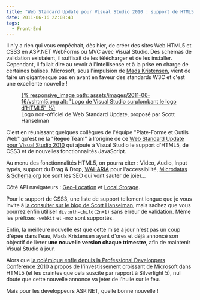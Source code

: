 ```yaml
---
title: "Web Standard Update pour Visual Studio 2010 : support de HTML5 & CSS3"
date: 2011-06-16 22:08:43
tags:
  - Front-End
---
```


Il n'y a rien qui vous empêchait, dès hier, de créer des sites Web HTML5 et CSS3 en ASP.NET WebForms ou MVC avec Visual Studio. Des schémas de validation existaient, il suffisait de les télécharger et de les installer. Cependant, il fallait dire au revoir à l'Intellisense et à la prise en charge de certaines balises. Microsoft, sous l'impulsion de [Mads Kristensen](http://madskristensen.net/ "Blog de Mads Kristensen"), vient de faire un gigantesque pas en avant en faveur des standards W3C et c'est une excellente nouvelle&nbsp;!

<!-- more -->

<figure>
<a data-featherlight="image" href="/assets/images/2011-06-16/vshtml5.png" title="Voir en plus grand">
      {% responsive_image path: assets/images/2011-06-16/vshtml5.png alt: "Logo de Visual Studio surplombant le logo d'HTML5" %}
  </a>
  <figcaption>Logo non-officiel de Web Standard Update, proposé par Scott Hanselman</figcaption>
</figure>

C'est en réunissant quelques collègues de l'équipe "Plate-Forme et Outils Web" qu'est né la "<del>Rogue</del> Team" à l'origine de ce [Web Standard Update pour Visual Studio 2010](https://visualstudiogallery.msdn.microsoft.com:443/a15c3ce9-f58f-42b7-8668-53f6cdc2cd83 "Téléchargement de Web Standards Update pour Microsoft Visual Studio 2010 SPI et Visual Web Developer Express 2010 SP1") qui ajoute à Visual Studio le support d'HTML5, de CSS3 et de nouvelles fonctionnalités JavaScript.

Au menu des fonctionnalités HTML5, on pourra citer&nbsp;: Video, Audio, Input typés, support du Drag &amp; Drop, [WAI-ARIA](http://www.w3.org/WAI/intro/aria) pour l'accessibilité, [Microdatas](http://www.w3.org/TR/microdata/) &amp; [Schema.org](http://schema.org/docs/gs.html) (ce sont les SEO qui vont sauter de joie)…

Côté API navigateurs&nbsp;: [Geo-Location](http://dev.w3.org/geo/api/spec-source.html) et [Local Storage](http://www.w3.org/TR/webstorage/).

Pour le support de CSS3, une liste de support tellement longue que je vous invite à [la consulter sur le blog de Scott Hanselman](http://www.hanselman.com/blog/AnnouncingTheWebStandardsUpdateHTML5SupportForTheVisualStudio2010Editor.aspx "Annonce de Web Standard Update pour Visual Studio 2010 sur le blog de Scott Hanselman"), mais sachez que vous pourrez enfin utiliser `div:nth-child(2n+1)` sans erreur de validation. Même les préfixes `-webkit` et `-moz` sont supportés.

Enfin, la meilleure nouvelle est que cette mise à jour n'est pas un coup d'épée dans l'eau, Mads Kristensen ayant d'ores et déjà annoncé son objectif de livrer **une nouvelle version chaque trimestre**, afin de maintenir Visual Studio à jour.

Alors que [la polémique enfle depuis la Professional Developpers Conference 2010](http://www.zdnet.com/article/microsoft-our-strategy-with-silverlight-has-shifted/) à propos de l'investissement croissant de Microsoft dans HTML5 (et les craintes que cela suscite par rapport à Silverlight 5), nul doute que cette nouvelle annonce va jeter de l'huile sur le feu.

Mais pour les développeurs ASP.NET, quelle bonne nouvelle&nbsp;!

